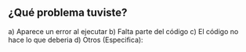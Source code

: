 ## ¿Qué problema tuviste?

a) Aparece un error al ejecutar
b) Falta parte del código
c) El código no hace lo que deberia
d) Otros (Especifica):
